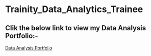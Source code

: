 # Trainity_Data_Analytics_Trainee
## Clik the below link to view my Data Analysis Portfolio:-
<a href ="https://github.com/ADVAIT135/Trainity_Data_Analytics_Trainee/blob/main/Trainity%20Data%20Analytics%20Trainee%20Task%209%20-%20ADVAIT%20CHAVAN%20-%20Data%20Analysis%20Portfolio.pdf">Data Analysis Portfolio</a>
